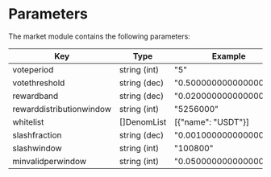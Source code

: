 <!--
order: 7
-->

# Parameters

The market module contains the following parameters:

| Key                      | Type         | Example                |
| ------------------------ | ------------ | ---------------------- |
| voteperiod               | string (int) | "5"                    |
| votethreshold            | string (dec) | "0.500000000000000000" |
| rewardband               | string (dec) | "0.020000000000000000" |
| rewarddistributionwindow | string (int) | "5256000"              |
| whitelist                | []DenomList  | [{"name": "USDT"}]     |
| slashfraction            | string (dec) | "0.001000000000000000" |
| slashwindow              | string (int) | "100800"               |
| minvalidperwindow        | string (int) | "0.050000000000000000" |

